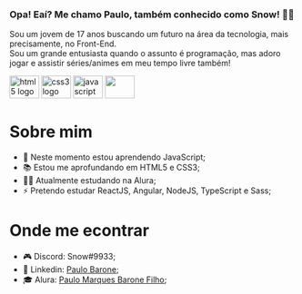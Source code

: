 ### Opa! Eaí? Me chamo Paulo, também conhecido como Snow! 👋😎

Sou um jovem de 17 anos buscando um futuro na área da tecnologia, mais precisamente, no Front-End. </br>
Sou um grande entusiasta quando o assunto é programação, mas adoro jogar e assistir séries/animes em meu tempo livre também!

<div style: display: flex; gap: 30px>
  <img src="https://cdn.jsdelivr.net/gh/devicons/devicon/icons/html5/html5-original.svg" width="52" height="40" alt="html5 logo"  />
  <img src="https://cdn.jsdelivr.net/gh/devicons/devicon/icons/css3/css3-original.svg" width="52" height="40" alt="css3 logo"  />
  <img src="https://cdn.jsdelivr.net/gh/devicons/devicon/icons/javascript/javascript-original.svg" width="52" height="40" alt="javascript logo"  />
  <img src="https://cdn.jsdelivr.net/gh/devicons/devicon/icons/figma/figma-original.svg" width="52px" height="40" />
</div>

# Sobre mim

<ul>
  <li>🌱 Neste momento estou aprendendo JavaScript;</li>
  <li>📚 Estou me aprofundando em HTML5 e CSS3;</li>
  <li>👨‍🎓 Atualmente estudando na Alura;</li>
  <li>⚡ Pretendo estudar ReactJS, Angular, NodeJS, TypeScript e Sass;</li>
</ul>

# Onde me econtrar

<ul>
  <li>🎮 Discord: Snow#9933;</li>
  <li>📄 Linkedin: <a href="https://linkedin.com/in/paulo-barone-795a81244">Paulo Barone</a>;</li>
  <li>‍🎓 Alura: <a href="https://cursos.alura.com.br/user/paulomarquesbaronefilho">Paulo Marques Barone Filho</a>;</li>
</ul>
